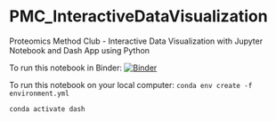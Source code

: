 # PMC_InteractiveDataVisualization
Proteomics Method Club - Interactive Data Visualization with Jupyter Notebook and Dash App using Python

To run this notebook in Binder:
[![Binder](https://mybinder.org/badge_logo.svg)](https://mybinder.org/v2/gh/llniu/PMC_InteractiveDataVisualization.git/HEAD)

To run this notebook on your local computer:
`conda env create -f environment.yml`

`conda activate dash`
